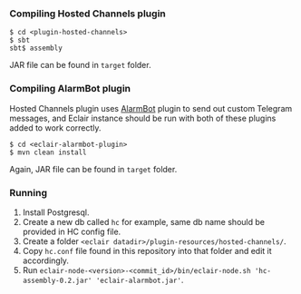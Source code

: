 ### Compiling Hosted Channels plugin

```
$ cd <plugin-hosted-channels>
$ sbt
sbt$ assembly
```

JAR file can be found in `target` folder.

### Compiling AlarmBot plugin

Hosted Channels plugin uses [AlarmBot](https://github.com/engenegr/eclair-alarmbot-plugin) plugin to send out 
custom Telegram messages, and Eclair instance should be run with both of these plugins added to work correctly.

```
$ cd <eclair-alarmbot-plugin>
$ mvn clean install
```

Again, JAR file can be found in `target` folder.

### Running

1. Install Postgresql.
2. Create a new db called `hc` for example, same db name should be provided in HC config file.
3. Create a folder `<eclair datadir>/plugin-resources/hosted-channels/`.
4. Copy `hc.conf` file found in this repository into that folder and edit it accordingly.
5. Run `eclair-node-<version>-<commit_id>/bin/eclair-node.sh 'hc-assembly-0.2.jar' 'eclair-alarmbot.jar'`.
